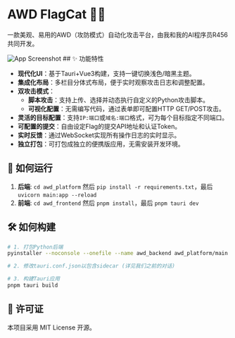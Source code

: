 # AWD FlagCat 🚩🐱

一款美观、易用的AWD（攻防模式）自动化攻击平台，由我和我的AI程序员R456共同开发。

![App Screenshot](URL_TO_YOUR_SCREENSHOT) ## ✨ 功能特性

- **现代化UI**：基于Tauri+Vue3构建，支持一键切换浅色/暗黑主题。
- **集成化布局**：多栏目分体式布局，便于实时观察攻击日志和调整配置。
- **双攻击模式**：
    - **脚本攻击**：支持上传、选择并动态执行自定义的Python攻击脚本。
    - **可视化配置**：无需编写代码，通过表单即可配置HTTP GET/POST攻击。
- **灵活的目标配置**：支持`IP:端口`或`域名:端口`格式，可为每个目标指定不同端口。
- **可配置的提交**：自由设定Flag的提交API地址和认证Token。
- **实时反馈**：通过WebSocket实现所有操作日志的实时显示。
- **独立打包**：可打包成独立的便携版应用，无需安装开发环境。

## 🚀 如何运行

1.  **后端**: `cd awd_platform` 然后 `pip install -r requirements.txt`，最后 `uvicorn main:app --reload`
2.  **前端**: `cd awd_frontend` 然后 `pnpm install`，最后 `pnpm tauri dev`

## 🛠️ 如何构建

```bash
# 1. 打包Python后端
pyinstaller --noconsole --onefile --name awd_backend awd_platform/main.py

# 2. 修改tauri.conf.json以包含sidecar (详见我们之前的对话)

# 3. 构建Tauri应用
pnpm tauri build
```
## 📜 许可证
本项目采用 MIT License 开源。